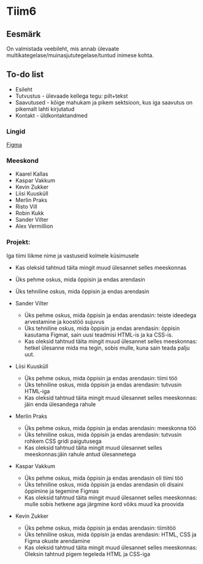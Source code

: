 # Tiim6


## Eesmärk 

On valmistada veebileht, mis annab ülevaate multikategelase/muinasjututegelase/tuntud inimese kohta.

## To-do list

- Esileht
- Tutvustus - ülevaade kellega tegu: pilt+tekst
- Saavutused - kõige mahukam ja pikem sektsioon, kus iga saavutus on pikemalt lahti kirjutatud
- Kontakt - üldkontaktandmed


### Lingid
[Figma](https://www.figma.com/team_invite/redeem/5zj85WtUyhB1Z1kYqJryhS)


### Meeskond

- Kaarel Kallas
- Kaspar Vakkum
- Kevin Zukker
- Liisi Kuusküll
- Merlin Praks
- Risto Vill
- Robin Kukk
- Sander Vilter
- Alex Vermillion

### Projekt:

Iga tiimi liikme nime ja vastuseid kolmele küsimusele
- Kas oleksid tahtnud täita mingit muud ülesannet selles meeskonnas
- Üks pehme oskus, mida õppisin ja endas arendasin
- Üks tehniline oskus, mida õppisin ja endas arendasin


- Sander Vilter
     - Üks pehme oskus, mida õppisin ja endas arendasin: teiste ideedega arvestamine ja koostöö sujuvus
     - Üks tehniline oskus, mida õppisin ja endas arendasin: õppisin kasutama Figmat, sain uusi teadmisi HTML-is ja ka CSS-is.
     - Kas oleksid tahtnud täita mingit muud ülesannet selles meeskonnas: hetkel ülesanne mida ma tegin, sobis mulle, kuna sain teada palju uut.

- Liisi Kuusküll
     - Üks pehme oskus, mida õppisin ja endas arendasin: tiimi töö
     - Üks tehniline oskus, mida õppisin ja endas arendasin: tutvusin HTML-iga
     - Kas oleksid tahtnud täita mingit muud ülesannet selles meeskonnas: jäin enda ülesandega rahule
     
- Merlin Praks
     - Üks pehme oskus, mida õppisin ja endas arendasin: meeskonna töö
     - Üks tehniline oskus, mida õppisin ja endas arendasin: tutvusin rohkem CSS gridi paigutusega
     - Kas oleksid tahtnud täita mingit muud ülesannet selles meeskonnas:jäin rahule antud ülesannetega 
- Kaspar Vakkum 
     - Üks pehme oskus, mida õppisin ja endas arendasin oli tiimi töö
     - Üks tehniline oskus, mida õppisin ja endas arendasin oli disaini õppimine ja tegemine Figmas
     - Kas oleksid tahtnud täita mingit muud ülesannet selles meeskonnas: mulle sobis hetkene aga järgmine kord võiks muud ka proovida
- Kevin Zukker
     - Üks pehme oskus, mida õppisin ja endas arendasin: tiimitöö
     - Üks tehniline oskus, mida õppisin ja endas arendasin: HTML, CSS ja Figma okuste arendamine
     - Kas oleksid tahtnud täita mingit muud ülesannet selles meeskonnas: Oleksin tahtnud pigem tegeleda HTML ja CSS-iga

